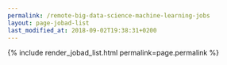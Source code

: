 ```yaml
---
permalink: /remote-big-data-science-machine-learning-jobs
layout: page-jobad-list
last_modified_at: 2018-09-02T19:38:31+0200
---
```

{% include render_jobad_list.html permalink=page.permalink %}
